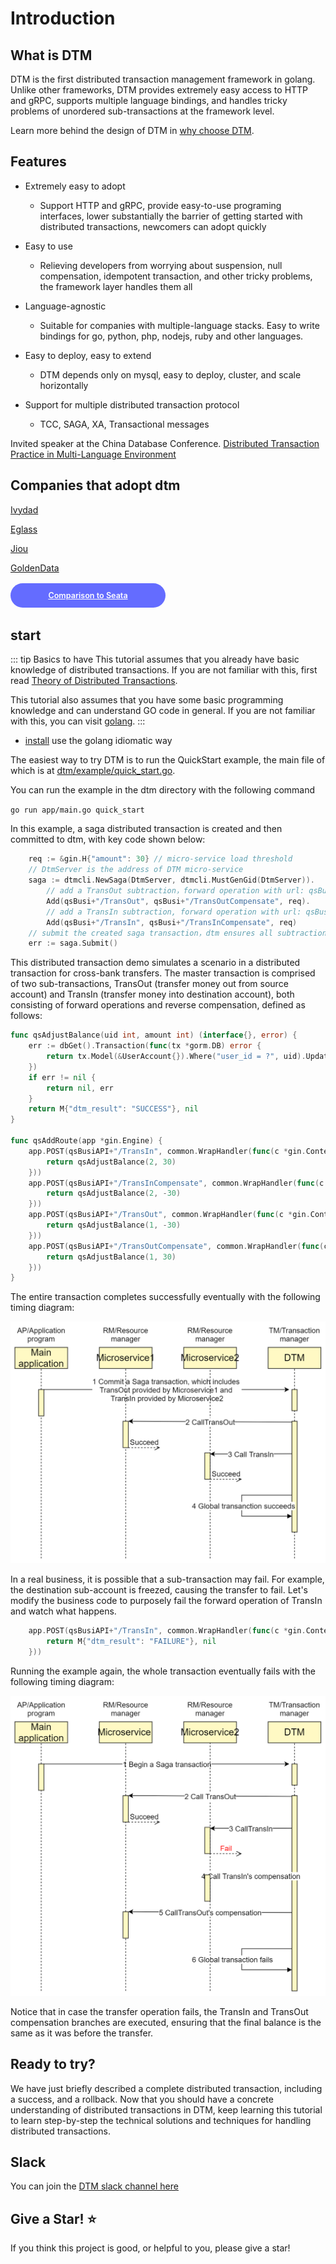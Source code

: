# Introduction

## What is DTM

DTM is the first distributed transaction management framework in golang.
Unlike other frameworks, DTM provides extremely easy access to HTTP and gRPC, supports multiple language bindings, and handles tricky problems of unordered sub-transactions at the framework level.

Learn more behind the design of DTM in [why choose DTM](./why).

## Features

* Extremely easy to adopt
  - Support HTTP and gRPC, provide easy-to-use programing interfaces, lower substantially the barrier of getting started with distributed transactions, newcomers can adopt quickly

* Easy to use
  - Relieving developers from worrying about suspension, null compensation, idempotent transaction, and other tricky problems, the framework layer handles them all

* Language-agnostic
  - Suitable for companies with multiple-language stacks.
    Easy to write bindings for go, python, php, nodejs, ruby and other languages.

* Easy to deploy, easy to extend
  - DTM depends only on mysql, easy to deploy, cluster, and scale horizontally

* Support for multiple distributed transaction protocol
  - TCC, SAGA, XA, Transactional messages

Invited speaker at the China Database Conference. [Distributed Transaction Practice in Multi-Language Environment](http://dtcc.it168.com/yicheng.html#b9)

## Companies that adopt dtm

[Ivydad](https://ivydad.com)

[Eglass](https://epeijing.cn)

[Jiou](http://jiou.me)

[GoldenData](./start)

<a style="
    background-color:#646cff;
    font-size: 0.9em;
    color: #fff;
    margin: 0.2em 0;
    width: 200px;
    text-align: center;
    padding: 12px 24px;
    display: inline-block;
    vertical-align: middle;
    border-radius: 2em;
    font-weight: 600;
" href="../other/opensource">Comparison to Seata</a>

## start

::: tip Basics to have
This tutorial assumes that you already have basic knowledge of distributed transactions. If you are not familiar with this, first read [Theory of Distributed Transactions](../guide/theory).

This tutorial also assumes that you have some basic programming knowledge and can understand GO code in general. If you are not familiar with this, you can visit [golang](https://golang.google.cn/).
:::

- [install](./install) use the golang idiomatic way

The easiest way to try DTM is to run the QuickStart example, the main file of which is at [dtm/example/quick_start.go](https://github.com/yedf/dtm/blob/main/examples/quick_start.go).

You can run the example in the dtm directory with the following command

`go run app/main.go quick_start`

In this example, a saga distributed transaction is created and then committed to dtm, with key code shown below:

``` go
	req := &gin.H{"amount": 30} // micro-service load threshold
	// DtmServer is the address of DTM micro-service
	saga := dtmcli.NewSaga(DtmServer, dtmcli.MustGenGid(DtmServer)).
		// add a TransOut subtraction，forward operation with url: qsBusi+"/TransOut", reverse compensation operation with url: qsBusi+"/TransOutCompensate"
		Add(qsBusi+"/TransOut", qsBusi+"/TransOutCompensate", req).
		// add a TransIn subtraction, forward operation with url: qsBusi+"/TransIn", reverse compensation operation with url: qsBusi+"/TransInCompensate"
		Add(qsBusi+"/TransIn", qsBusi+"/TransInCompensate", req)
	// submit the created saga transaction，dtm ensures all subtractions either complete or get revoked
	err := saga.Submit()
```

This distributed transaction demo simulates a scenario in a distributed transaction for cross-bank transfers.
The master transaction is comprised of two sub-transactions, TransOut (transfer money out from source account) and TransIn (transfer money into destination account), both consisting of forward operations and reverse compensation, defined as follows:

``` go
func qsAdjustBalance(uid int, amount int) (interface{}, error) {
	err := dbGet().Transaction(func(tx *gorm.DB) error {
		return tx.Model(&UserAccount{}).Where("user_id = ?", uid).Update("balance", gorm.Expr("balance + ?", amount)).Error
	})
	if err != nil {
		return nil, err
	}
	return M{"dtm_result": "SUCCESS"}, nil
}

func qsAddRoute(app *gin.Engine) {
	app.POST(qsBusiAPI+"/TransIn", common.WrapHandler(func(c *gin.Context) (interface{}, error) {
		return qsAdjustBalance(2, 30)
	}))
	app.POST(qsBusiAPI+"/TransInCompensate", common.WrapHandler(func(c *gin.Context) (interface{}, error) {
		return qsAdjustBalance(2, -30)
	}))
	app.POST(qsBusiAPI+"/TransOut", common.WrapHandler(func(c *gin.Context) (interface{}, error) {
		return qsAdjustBalance(1, -30)
	}))
	app.POST(qsBusiAPI+"/TransOutCompensate", common.WrapHandler(func(c *gin.Context) (interface{}, error) {
		return qsAdjustBalance(1, 30)
	}))
}
```

The entire transaction completes successfully eventually with the following timing diagram:

![saga_normal](../imgs/saga_normal.jpg)

In a real business, it is possible that a sub-transaction may fail.
For example, the destination sub-account is freezed, causing the transfer to fail.
Let's modify the business code to purposely fail the forward operation of TransIn and watch what happens.

``` go
	app.POST(qsBusiAPI+"/TransIn", common.WrapHandler(func(c *gin.Context) (interface{}, error) {
		return M{"dtm_result": "FAILURE"}, nil
	}))
```

Running the example again, the whole transaction eventually fails with the following timing diagram:

![saga_rollback](../imgs/saga_rollback.jpg)

Notice that in case the transfer operation fails, the TransIn and TransOut compensation branches are executed, ensuring that the final balance is the same as it was before the transfer.

## Ready to try?

We have just briefly described a complete distributed transaction, including a success, and a rollback.
Now that you should have a concrete understanding of distributed transactions in DTM, keep learning this tutorial to learn step-by-step the technical solutions and techniques for handling distributed transactions.

## Slack

You can join the [DTM slack channel here](https://join.slack.com/t/dtm-w6k9662/shared_invite/zt-vkrph4k1-eFqEFnMkbmlXqfUo5GWHWw)

## Give a Star! ⭐

If you think this project is good, or helpful to you, please give a star!